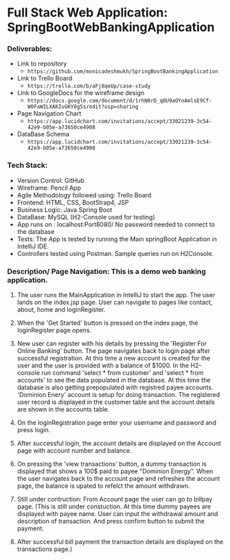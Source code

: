 # Full Stack Web Application:	SpringBootWebBankingApplication

### Deliverables:

* Link to repository
  * `https://github.com/monicadeshmukh/SpringBootBankingApplication`
* Link to Trello Board
  * `https://trello.com/b/aFj8qeUp/case-study`
* Link to GoogleDocs for the wireframe design
  * `https://docs.google.com/document/d/1rhN0rD_q0U9aOYoAmlsE9Cf-W0FaWILXAKIvGKY0g5s/edit?usp=sharing`
* Page Navigation Chart
  * `https://app.lucidchart.com/invitations/accept/33021239-3c54-42e9-b05e-a73650ce4908`
* DataBase Schema
  * `https://app.lucidchart.com/invitations/accept/33021239-3c54-42e9-b05e-a73650ce4908`

### Tech Stack: 

* Version Control: GitHub
* Wireframe: Pencil App
* Agile Methodology followed using: Trello Board
* Frontend: HTML, CSS, BootStrap4, JSP
* Business Logic: Java Spring Boot
* DataBase: MySQL (H2-Console used for testing) 
* App runs on : localhost:Port8080/ No password needed to connect to the database
* Tests: The App is tested by running the Main springBoot Application in IntelliJ IDE.
* Controllers tested using Postman. Sample queries run on H2Console.

### Description/ Page Navigation: This is a demo web banking application.

1. The user runs the MainApplication in IntelliJ to start the app. The user lands on the index.jsp page. User can navigate to pages like contact, about, home and loginRegister. 

2. When the 'Get Started' button is pressed on the index page, the loginRegister page opens.

3. New user can register with his details by pressing the 'Register For Online Banking' button. The page navigates back to login page after successful registration. At this time a new account is created for the user and 
the user is provided with a balance of $1000. In the H2-console run command 'select * from customer' and 'select * from accounts' to see the data populated in the database. 
At this time the database is also getting prepopulated with registred payee accounts. 'Dominion Enery' account is setup for doing transaction.
The registered user record is displayed in the customer table and the account details are shown in the accounts table.

4. On the loginRegistration page enter your username and password and press login. 

5. After successful login, the account details are displayed on the Account page with account number and balance.

6. On pressing the 'view transactions' button, a dummy transaction is displayed that shows a 100$ paid to payee "Dominion Energy". 
When the user navigates back to the account page and refreshes the account page, the balance is upated to refelct the amount withdrawn.

7. Still under contruction:  From Account page the user can go to billpay page. (This is still under constuction. At this time dummy payees are displayed with payee name. User can input the withdrawal amount and description of transaction. And press confirm button to submit the payment.
8. After successful bill payment the transaction details are displayed on the transactions page.)
